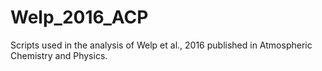 # Welp_2016_ACP
Scripts used in the analysis of Welp et al., 2016 published in Atmospheric Chemistry and Physics.
